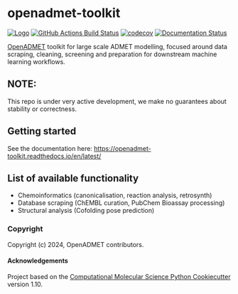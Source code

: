 openadmet-toolkit
==============================
[//]: # (Badges)
[![Logo](https://img.shields.io/badge/OSMF-OpenADMET-%23002f4a)](https://openadmet.org/)
[![GitHub Actions Build Status](https://github.com/OpenADMET/openadmet_toolkit/workflows/CI/badge.svg)](https://github.com/OpenADMET/openadmet_toolkit/actions?query=workflow%3ACI)
[![codecov](https://codecov.io/gh/OpenADMET/openadmet_toolkit/branch/main/graph/badge.svg)](https://codecov.io/gh/OpenADMET/openadmet_toolkit/branch/main)
[![Documentation Status](https://readthedocs.org/projects/openadmet-toolkit/badge/?version=latest)](https://openadmet-toolkit.readthedocs.io/en/latest/?badge=latest)


[OpenADMET](https://openadmet.org/) toolkit for large scale ADMET modelling, focused around data scraping, cleaning, screening and preparation for downstream machine learning workflows.

## NOTE:

This repo is under very active development, we make no guarantees about stability or correctness. 

## Getting started

See the documentation here: https://openadmet-toolkit.readthedocs.io/en/latest/

## List of available functionality

- Chemoinformatics (canonicalisation, reaction analysis, retrosynth)
- Database scraping (ChEMBL curation, PubChem Bioassay processing)
- Structural analysis (Cofolding pose prediction)

### Copyright

Copyright (c) 2024, OpenADMET contributors.


#### Acknowledgements

Project based on the
[Computational Molecular Science Python Cookiecutter](https://github.com/molssi/cookiecutter-cms) version 1.10.
